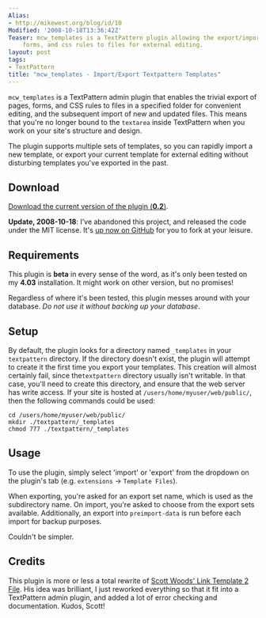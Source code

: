 ```yaml
---
Alias:
- http://mikewest.org/blog/id/10
Modified: '2008-10-18T13:36:42Z'
Teaser: mcw_templates is a TextPattern plugin allowing the export/import of pages,
    forms, and css rules to files for external editing.
layout: post
tags:
- TextPattern
title: "mcw_templates - Import/Export Textpattern Templates"
---
```

`mcw_templates` is a TextPattern admin plugin that enables the trivial export of pages, forms, and CSS rules to files in a specified folder for convenient editing, and the subsequent import of new and updated files.  This means that you're no longer bound to the `textarea` inside TextPattern when you work on your site's structure and design.

The plugin supports multiple sets of templates, so you can rapidly import a new template, or export your current template for external editing without disturbing templates you've exported in the past.

## Download ##

[Download the current version of the plugin (__0.2__)][1].

__Update, 2008-10-18__: I’ve abandoned this project, and released the code under the MIT license.  It's [up now on GitHub][code] for you to fork at your leisure.

[code]: http://github.com/mikewest/mcw_templates/tree/master
[1]: http://github.com/mikewest/mcw_templates/tree/master

## Requirements ##

This plugin is __beta__ in every sense of the word, as it's only been tested on my <strong>4.03</strong> installation.  It might work on other version, but no promises!

Regardless of where it's been tested, this plugin messes around with your database.  _Do not use it without backing up your database_.

## Setup ##

By default, the plugin looks for a directory named `_templates`
in your `textpattern` directory.  If the directory doesn't exist, the plugin will attempt to create it the first time you export your templates. This creation will almost certainly fail, since the`textpattern` directory usually isn't writable.  In that case, you'll need to create this  directory, and ensure that the web server has write access.  If your site is hosted at `/users/home/myuser/web/public/`, then the following commands    could be used:
    
    cd /users/home/myuser/web/public/
    mkdir ./textpattern/_templates
    chmod 777 ./textpattern/_templates

## Usage ##

To use the plugin, simply select 'import' or 'export' from the dropdown on the plugin's tab (e.g. `extensions` -> `Template Files`).

When exporting, you're asked for an export set name, which is used as the subdirectory name.  On import, you're asked to choose from the export sets available.  Additionally, an export into `preimport-data` is run before each import for backup purposes.

Couldn't be simpler.

## Credits ##

This plugin is more or less a total rewrite of [Scott Woods' Link Template 2 File][2].  His idea was brilliant, I just reworked everything so that it fit into a TextPattern admin plugin, and added a lot of error checking and documentation.  Kudos, Scott!

[2]: http://www.woods-fehr.com/txp/8/link-template-2-file